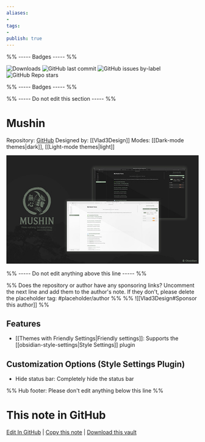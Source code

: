 ```yaml
---
aliases:
- 
tags: 
- 
publish: true
---
```


%% ----- Badges ----- %%

![Downloads](https://img.shields.io/badge/downloads-1213-573E7A?style=for-the-badge&logo=)
![GitHub last commit](https://img.shields.io/github/last-commit/Vlad3Design/Mushin?color=573E7A&label=last%20update&logo=github&style=for-the-badge)
![GitHub issues by-label](https://img.shields.io/github/issues/Vlad3Design/Mushin/help%20wanted?color=573E7A&logo=github&style=for-the-badge) 
![GitHub Repo stars](https://img.shields.io/github/stars/Vlad3Design/Mushin?color=573E7A&logo=github&style=for-the-badge)

%% ----- Badges ----- %%

%% ----- Do not edit this section ----- %%

# Mushin

Repository: [GitHub](https://github.com/Vlad3Design/Mushin)
Designed by: [[Vlad3Design]]
Modes: [[Dark-mode themes|dark]], [[Light-mode themes|light]]



![screenshot](https://github.com/Vlad3Design/Mushin/raw/HEAD/Mushin.jpg)

%% ----- Do not edit anything above this line ----- %% 

%% Does the repository or author have any sponsoring links? Uncomment the next line and add them to the author's note. If they don't, please delete the placeholder tag: #placeholder/author %%
%% ![[Vlad3Design#Sponsor this author]] %%


## Features

- [[Themes with Friendly Settings|Friendly settings]]: Supports the [[obsidian-style-settings|Style Settings]] plugin

## Customization Options (Style Settings Plugin) 
- Hide status bar: Completely hide the status bar


%% Hub footer: Please don't edit anything below this line %%

# This note in GitHub

<span class="git-footer">[Edit In GitHub](https://github.dev/obsidian-community/obsidian-hub/blob/main/02%20-%20Community%20Expansions/02.05%20All%20Community%20Expansions/Themes/Mushin.md "git-hub-edit-note") | [Copy this note](https://raw.githubusercontent.com/obsidian-community/obsidian-hub/main/02%20-%20Community%20Expansions/02.05%20All%20Community%20Expansions/Themes/Mushin.md "git-hub-copy-note") | [Download this vault](https://github.com/obsidian-community/obsidian-hub/archive/refs/heads/main.zip "git-hub-download-vault") </span>
